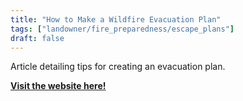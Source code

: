```yaml
---
title: "How to Make a Wildfire Evacuation Plan"
tags: ["landowner/fire_preparedness/escape_plans"]
draft: false
---
```


Article detailing tips for creating an evacuation plan.

[**Visit the website here!**](https://www.nrdc.org/stories/how-make-wildfire-evacuation-plan)

